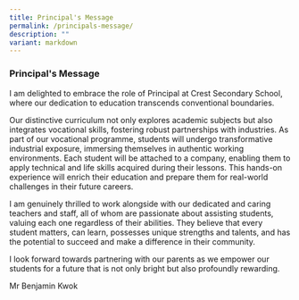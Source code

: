 ```yaml
---
title: Principal's Message
permalink: /principals-message/
description: ""
variant: markdown
---
```

### Principal's Message

I am delighted to embrace the role of Principal at Crest Secondary School, where our dedication to education transcends conventional boundaries.

Our distinctive curriculum not only explores academic subjects but also integrates vocational skills, fostering robust partnerships with industries. As part of our vocational programme, students will undergo transformative industrial exposure, immersing themselves in authentic working environments. Each student will be attached to a company, enabling them to apply technical and life skills acquired during their lessons. This hands-on experience will enrich their education and prepare them for real-world challenges in their future careers.

I am genuinely thrilled to work alongside with our dedicated and caring teachers and staff, all of whom are passionate about assisting students, valuing each one regardless of their abilities. They believe that every student matters, can learn, possesses unique strengths and talents, and has the potential to succeed and make a difference in their community.

I look forward towards partnering with our parents as we empower our students for a future that is not only bright but also profoundly rewarding.

Mr Benjamin Kwok